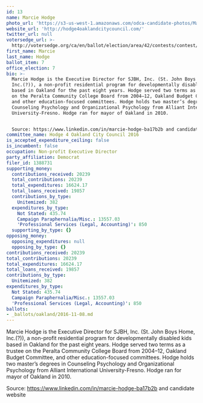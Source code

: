 ```yaml
---
id: 13
name: Marcie Hodge
photo_url: 'https://s3-us-west-1.amazonaws.com/odca-candidate-photos/Marcie-Hodge.png'
website_url: 'http://hodge4oaklandcitycouncil.com/'
twitter_url: null
votersedge_url: >-
  http://votersedge.org/ca/en/ballot/election/area/42/contests/contest/13238/candidate/130761?&county=Alameda%20County&election_authority_id=1
first_name: Marcie
last_name: Hodge
ballot_item: 7
office_election: 7
bio: >-
  Marcie Hodge is the Executive Director for SJBH, Inc. (St. John Boys Home,
  Inc.(?)), a non-profit residential program for developmentally disabled kids
  based in Oakland for the past eight years. Hodge served two terms as a trustee
  on the Peralta Community College Board from 2004–12, Oakland Budget Committee,
  and other education-focused committees. Hodge holds two master’s degrees in
  Counseling Psychology and Organizational Psychology from Alliant International
  University-Fresno. Hodge ran for mayor of Oakland in 2010. 


  Source: https://www.linkedin.com/in/marcie-hodge-ba17b2b and candidate website
committee_name: Hodge 4 Oakland City Council 2016
is_accepted_expenditure_ceiling: false
is_incumbent: false
occupation: Non-profit Executive Director
party_affiliation: Democrat
filer_id: 1388731
supporting_money:
  contributions_received: 20239
  total_contributions: 20239
  total_expenditures: 16624.17
  total_loans_received: 19857
  contributions_by_type:
    Unitemized: 382
  expenditures_by_type:
    Not Stated: 435.74
    Campaign Paraphernalia/Misc.: 13557.03
    'Professional Services (Legal, Accounting)': 850
  supporting_by_type: {}
opposing_money:
  opposing_expenditures: null
  opposing_by_type: {}
contributions_received: 20239
total_contributions: 20239
total_expenditures: 16624.17
total_loans_received: 19857
contributions_by_type:
  Unitemized: 382
expenditures_by_type:
  Not Stated: 435.74
  Campaign Paraphernalia/Misc.: 13557.03
  'Professional Services (Legal, Accounting)': 850
ballots:
- _ballots/oakland/2016-11-08.md
---
```

Marcie Hodge is the Executive Director for SJBH, Inc. (St. John Boys Home, Inc.(?)), a non-profit residential program for developmentally disabled kids based in Oakland for the past eight years. Hodge served two terms as a trustee on the Peralta Community College Board from 2004–12, Oakland Budget Committee, and other education-focused committees. Hodge holds two master’s degrees in Counseling Psychology and Organizational Psychology from Alliant International University-Fresno. Hodge ran for mayor of Oakland in 2010. 

Source: https://www.linkedin.com/in/marcie-hodge-ba17b2b and candidate website
